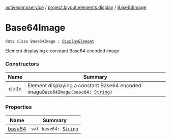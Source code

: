 [activeannoservice](../../index.md) / [project.layout.elements.display](../index.md) / [Base64Image](./index.md)

# Base64Image

`data class Base64Image : `[`DisplayElement`](../-display-element.md)

Element displaying a constant Base64 encoded image

### Constructors

| Name | Summary |
|---|---|
| [&lt;init&gt;](-init-.md) | Element displaying a constant Base64 encoded image`Base64Image(base64: `[`String`](https://kotlinlang.org/api/latest/jvm/stdlib/kotlin/-string/index.html)`)` |

### Properties

| Name | Summary |
|---|---|
| [base64](base64.md) | `val base64: `[`String`](https://kotlinlang.org/api/latest/jvm/stdlib/kotlin/-string/index.html) |
